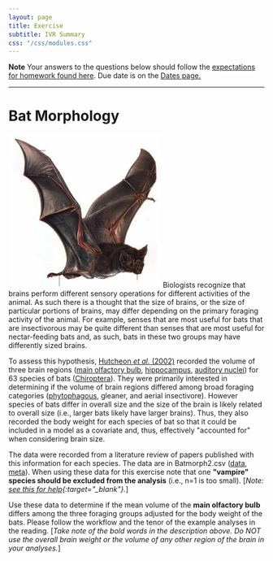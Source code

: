 ```yaml
---
layout: page
title: Exercise
subtitle: IVR Summary
css: "/css/modules.css"
---
```


<div class="alert alert-warning">
  <strong>Note</strong> Your answers to the questions below should follow the <a href="../resources/hwformat" target="_blank">expectations for homework found here</a>. Due date is on the <a href="../../resources/Dates-Current" target="_blank">Dates page.</a>
</div>

----

# Bat Morphology
<img src="../zimgs/bat.jpg" alt="Decoration" class="img-right">
Biologists recognize that brains perform different sensory operations for different activities of the animal. As such there is a thought that the size of brains, or the size of particular portions of brains, may differ depending on the primary foraging activity of the animal. For example, senses that are most useful for bats that are insectivorous may be quite different than senses that are most useful for nectar-feeding bats and, as such, bats in these two groups may have differently sized brains.

To assess this hypothesis, [Hutcheon *et al.* (2002)](http://biology.ucr.edu/people/faculty/Garland/HutcEA02.pdf) recorded the volume of three brain regions ([main olfactory bulb](https://en.wikipedia.org/wiki/Olfactory_bulb), [hippocampus](https://en.wikipedia.org/wiki/Hippocampus), [auditory nuclei](https://en.wikipedia.org/wiki/Cochlear_nucleus)) for 63 species of bats ([Chiroptera](https://en.wikipedia.org/wiki/Bat)). They were primarily interested in determining if the volume of brain regions differed among broad foraging categories ([phytophagous](https://www.merriam-webster.com/dictionary/phytophagous), gleaner, and aerial insectivore). However species of bats differ in overall size and the size of the brain is likely related to overall size (i.e., larger bats likely have larger brains). Thus, they also recorded the body weight for each species of bat so that it could be included in a model as a covariate and, thus, effectively "accounted for" when considering brain size.

The data were recorded from a literature review of papers published with this information for each species. The data are in Batmorph2.csv ([data](https://raw.githubusercontent.com/droglenc/NCData/master/Batmorph2.csv), [meta](https://github.com/droglenc/NCData/blob/master/Batmorph2_meta.txt)). When using these data for this exercise note that one **"vampire" species should be excluded from the analysis** (i.e., n=1 is too small). [*Note: [see this for help](../resources/R_HowTo_Factor.html#change-order-of-levels){:target="_blank"}.*]

Use these data to determine if the mean volume of the **main olfactory bulb** differs among the three foraging groups adjusted for the body weight of the bats. Please follow the workflow and the tenor of the example analyses in the reading. [*Take note of the bold words in the description above. Do NOT use the overall brain weight or the volume of any other region of the brain in your analyses.*]

